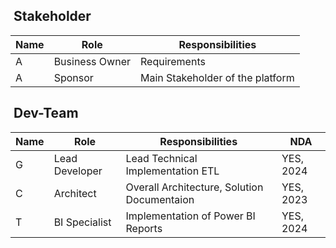 ##  Stakeholder

| Name             | Role                     | Responsibilities                    |
|------------------|--------------------------|-----------------------------------|
| A      | Business Owner           | Requirements                      |
| A     | Sponsor                  | Main Stakeholder of the platform  |

##  Dev-Team

| Name             | Role                     | Responsibilities                     | NDA   |
|------------------|--------------------------|------------------------------------|-------|
| G | Lead Developer           | Lead Technical Implementation ETL  | YES, 2024   |
| C  | Architect                | Overall Architecture, Solution    Documentaion      | YES, 2023   |
| T    | BI Specialist            | Implementation of Power BI Reports | YES, 2024|


